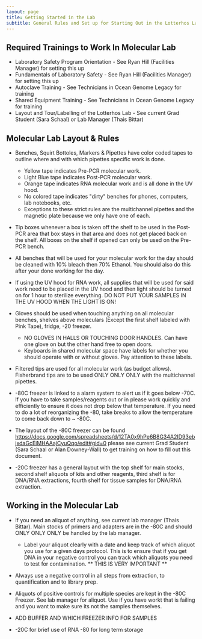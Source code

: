 ```yaml
---
layout: page
title: Getting Started in the Lab
subtitle: General Rules and Set up for Starting Out in the Lotterhos Lab
---
```


## Required Trainings to Work In Molecular Lab
* Laboratory Safety Program Orientation - See Ryan Hill (Facilities Manager) for setting this up
* Fundamentals of Laboratory Safety - See Ryan Hill (Facilities Manager) for setting this up
* Autoclave Training - See Technicians in Ocean Genome Legacy for training
* Shared Equipment Training - See Technicians in Ocean Genome Legacy for training
* Layout and Tour/Labelling of the Lotterhos Lab - See current Grad Student (Sara Schaal) or Lab Manager (Thais Bittar)

## Molecular Lab Layout & Rules
* Benches, Squirt Bottoles, Markers & Pipettes have color coded tapes to outline where and with which pipettes specific work is done. 
  * Yellow tape indicates Pre-PCR molecular work.
  * Light Blue tape indicates Post-PCR molecular work.
  * Orange tape indicates RNA molecular work and is all done in the UV hood.
  * No colored tape indicates "dirty" benches for phones, computers, lab notebooks, etc.
  * Exceptions to these strict rules are the multichannel pipettes and the magnetic plate because we only have one of each.

* Tip boxes whenever a box is taken off the shelf to be used in the Post-PCR area that box stays in that area and 
does not get placed back on the shelf. All boxes on the shelf if opened can only be used on the Pre-PCR bench. 

* All benches that will be used for your molecular work for the day should be cleaned with 10% bleach then 70% Ethanol. 
You should also do this after your done working for the day.

* If using the UV hood for RNA work, all supplies that will be used for said work need to be placed in the UV hood and then light
should be turned on for 1 hour to sterilize everything. DO NOT PUT YOUR SAMPLES IN THE UV HOOD WHEN THE LIGHT IS ON! 

* Gloves should be used when touching anything on all molecular benches, shelves above moleculars (Except the first shelf labeled with Pink Tape), 
fridge, -20 freezer.
  * NO GLOVES IN HALLS OR TOUCHING DOOR HANDLES. Can have one glove on but the other hand free to open doors.
  * Keyboards in shared molecular space have labels for whether you should operate with or without gloves. Pay attention to these labels.

* Filtered tips are used for all molecular work (as budget allows). Fisherbrand tips are to be used ONLY ONLY ONLY with the multichannel pipettes.

* -80C freezer is linked to a alarm system to alert us if it goes below -70C. If you have to take samples/reagents out or in please work quickly
and efficiently to ensure it does not drop below that temperature. If you need to do a lot of reorganizing the -80, take breaks to allow the temperature
to come back down to ~ -80C.

* The layout of the -80C freezer can be found https://docs.google.com/spreadsheets/d/12TA0x9hPe6B8G34A2ID93ebjxdaGcEiMHAAajCyuQqo/edit#gid=0 
please see current Grad Student (Sara Schaal or Alan Downey-Wall) to get training on how to fill out this document.

* -20C freezer has a general layout with the top shelf for main stocks, second shelf aliquots of kits and other reagents, 
third shelf is for DNA/RNA extractions, fourth shelf for tissue samples for DNA/RNA extraction. 



## Working in the Molecular Lab

* If you need an aliquot of anything, see current lab manager (Thais Bittar). Main stocks of primers and adapters are in the -80C
and should ONLY ONLY ONLY be handled by the lab manager.
  * Label your aliquot clearly with a date and keep track of which aliquot you use for a given days protocol. This is to ensure that
  if you get DNA in your negative control you can track which aliquots you need to test for contamination. ** THIS IS VERY IMPORTANT **

* Always use a negative control in all steps from extraction, to quantification and to library prep.

* Aliquots of positive controls for multiple species are kept in the -80C Freezer. See lab manager for aliquot. Use if you have workt that
is failing and you want to make sure its not the samples themselves.

* ADD BUFFER AND WHICH FREEZER INFO FOR SAMPLES
* -20C for brief use of RNA -80 for long term storage
